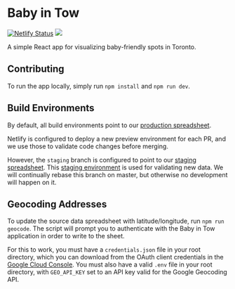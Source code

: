 # Baby in Tow

[![Netlify Status](https://api.netlify.com/api/v1/badges/b938825c-9377-4853-93bc-6db7c14ee097/deploy-status)](https://app.netlify.com/sites/babyintow/deploys)
![](https://github.com/leibovic/baby-in-tow/workflows/Run%20Tests/badge.svg)

A simple React app for visualizing baby-friendly spots in Toronto.

## Contributing

To run the app locally, simply run `npm install` and `npm run dev`.

## Build Environments

By default, all build environments point to our [production spreadsheet](https://docs.google.com/spreadsheets/d/1GxL136Eh5fK_6cTZQ1cW2Dmnq8Pn6hlFyWg9z7mgKek/edit#gid=1116228380).

Netlify is configured to deploy a new preview environment for each PR, and we use those to validate code changes before merging.

However, the `staging` branch is configured to point to our [staging spreadsheet](https://docs.google.com/spreadsheets/d/1FQJHr9FR8Qgprzh8ggxQs4_InP4bZIJhEwDgAlbcOAQ/edit#gid=1116228380). This [staging environment](https://staging--babyintow.netlify.com) is used for validating new data. We will continually rebase this branch on master, but otherwise no development will happen on it.

## Geocoding Addresses

To update the source data spreadsheet with latitude/longitude, run `npm run geocode`. The script will prompt you to authenticate with the Baby in Tow application in order to write to the sheet.

For this to work, you must have a `credentials.json` file in your root directory, which you can download from the OAuth client credentials in the [Google Cloud Console](https://console.cloud.google.com/apis/credentials). You must also have a valid `.env` file in your root directory, with `GEO_API_KEY` set to an API key valid for the Google Geocoding API. 
